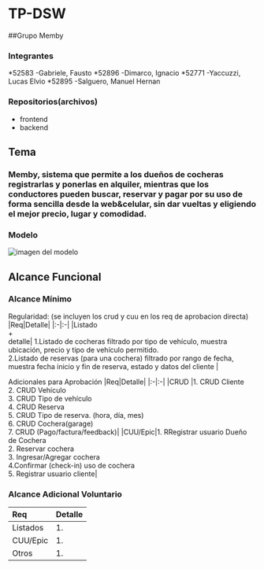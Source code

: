 # TP-DSW

##Grupo Memby
### Integrantes
*52583 -Gabriele, Fausto
*52896 -Dimarco, Ignacio
*52771 -Yaccuzzi, Lucas Elvio
*52895 -Salguero, Manuel Hernan


### Repositorios(archivos)
* frontend 
* backend 


## Tema
### Memby, sistema que permite a los dueños de cocheras registrarlas y ponerlas en alquiler, mientras que los conductores pueden buscar, reservar y pagar por su uso de forma sencilla desde la web&celular, sin dar vueltas y eligiendo el mejor precio, lugar y comodidad.


### Modelo
![imagen del modelo](https://app.diagrams.net/#G17CmsxCE-w4RppISFeKPXqqaWAXvFu8MM#%7B%22pageId%22%3A%22cmFTz9YPNpSMTq0lVuGJ%22%7D)


## Alcance Funcional 

### Alcance Mínimo
 

Regularidad: (se incluyen los crud y cuu en los req de aprobacion directa)
|Req|Detalle|
|:-|:-|
|Listado<br>+<br>detalle| 1.Listado de cocheras filtrado por tipo de vehículo, muestra ubicación, precio y tipo de vehículo permitido. <br> 2.Listado de reservas (para una cochera) filtrado por rango de fecha, muestra fecha inicio y fin de reserva, estado y datos del cliente |


Adicionales para Aprobación
|Req|Detalle|
|:-|:-|
|CRUD |1. CRUD Cliente <br>2. CRUD Vehículo <br>3. CRUD Tipo de vehículo <br>4. CRUD Reserva<br>5. CRUD Tipo de reserva. (hora, día, mes) <br>6. CRUD Cochera(garage) <br>7. CRUD (Pago/factura/feedback)|
|CUU/Epic|1. RRegistrar usuario Dueño de Cochera <br>2. Reservar cochera <br>3.  Ingresar/Agregar cochera <br>4.Confirmar (check-in) uso de cochera <br>5. Registrar usuario cliente|


### Alcance Adicional Voluntario

|Req|Detalle|
|:-|:-|
|Listados |1.|
|CUU/Epic|1. |
|Otros|1. |

